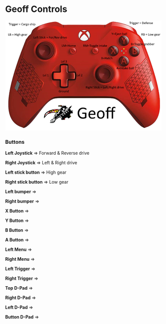 # Geoff Controls

![Controller Format](https://github.com/cavineers/Geoff/blob/master/controller_mapped.png)

### Buttons

**Left Joystick** => Forward & Reverse drive

**Right Joystick** => Left & Right drive

**Left stick button** => High gear

**Right stick button** => Low gear

**Left bumper** =>

**Right bumper** =>

**X Button** =>

**Y Button** =>

**B Button** =>

**A Button** =>

**Left Menu** =>

**Right Menu** =>

**Left Trigger** =>

**Right Trigger** =>

**Top D-Pad** =>

**Right D-Pad** =>

**Left D-Pad** =>

**Button D-Pad** =>
